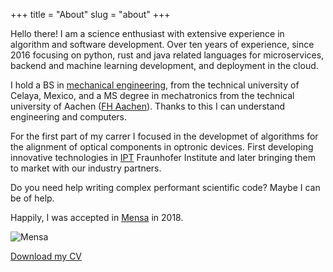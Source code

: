 
+++
title = "About"
slug = "about"
+++

Hello there! I am a science enthusiast with extensive experience in algorithm and software development. Over ten years of experience, since 2016 focusing on python, rust and java related languages for microservices, backend and machine learning development, and deployment in the cloud.

I hold a BS in [mechanical engineering](http://itcelaya.edu.mx/), from the technical university of Celaya, Mexico, and a MS degree in mechatronics from the technical university of Aachen ([FH Aachen](https://www.fh-aachen.de/)). Thanks to this I can understand engineering and computers.

For the first part of my carrer I focused in the developmet of algorithms for the alignment of optical components in optronic devices. First developing innovative technologies in [IPT](https://www.ipt.fraunhofer.de/en.html) Fraunhofer Institute and later bringing them to market with our industry partners.

Do you need help writing complex performant scientific code? Maybe I can be of help. 

Happily, I was accepted in [Mensa](https://www.mensa.org/) in 2018.

![Mensa](../images/about/mensa_member_small.png)

[Download my CV](../documents/guerrero_cv_de.pdf)
